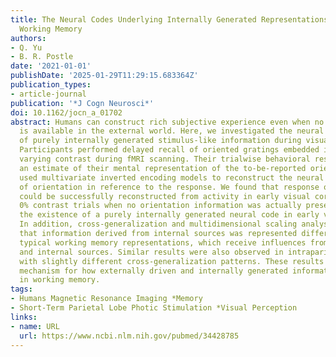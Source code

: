 ```yaml
---
title: The Neural Codes Underlying Internally Generated Representations in Visual
  Working Memory
authors:
- Q. Yu
- B. R. Postle
date: '2021-01-01'
publishDate: '2025-01-29T11:29:15.683364Z'
publication_types:
- article-journal
publication: '*J Cogn Neurosci*'
doi: 10.1162/jocn_a_01702
abstract: Humans can construct rich subjective experience even when no information
  is available in the external world. Here, we investigated the neural representation
  of purely internally generated stimulus-like information during visual working memory.
  Participants performed delayed recall of oriented gratings embedded in noise with
  varying contrast during fMRI scanning. Their trialwise behavioral responses provided
  an estimate of their mental representation of the to-be-reported orientation. We
  used multivariate inverted encoding models to reconstruct the neural representations
  of orientation in reference to the response. We found that response orientation
  could be successfully reconstructed from activity in early visual cortex, even on
  0% contrast trials when no orientation information was actually presented, suggesting
  the existence of a purely internally generated neural code in early visual cortex.
  In addition, cross-generalization and multidimensional scaling analyses demonstrated
  that information derived from internal sources was represented differently from
  typical working memory representations, which receive influences from both external
  and internal sources. Similar results were also observed in intraparietal sulcus,
  with slightly different cross-generalization patterns. These results suggest a potential
  mechanism for how externally driven and internally generated information is maintained
  in working memory.
tags:
- Humans Magnetic Resonance Imaging *Memory
- Short-Term Parietal Lobe Photic Stimulation *Visual Perception
links:
- name: URL
  url: https://www.ncbi.nlm.nih.gov/pubmed/34428785
---
```

